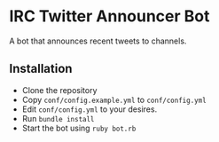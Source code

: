 IRC Twitter Announcer Bot
=========================

A bot that announces recent tweets to channels.

## Installation

* Clone the repository
* Copy `conf/config.example.yml` to `conf/config.yml`
* Edit `conf/config.yml` to your desires.
* Run `bundle install`
* Start the bot using `ruby bot.rb`
